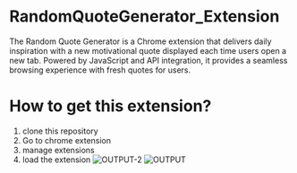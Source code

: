 # RandomQuoteGenerator_Extension
The Random Quote Generator is a Chrome extension that delivers daily inspiration with a new motivational quote displayed each time users open a new tab. Powered by JavaScript and API integration, it provides a seamless browsing experience with fresh quotes for users.

# How to get this extension?
1. clone this repository 
2. Go to chrome extension
3. manage extensions
4. load the extension 
![OUTPUT-2](https://github.com/Varshithays/RandomQuote_Extension/assets/86124941/ef576c8f-8891-4f82-9a9d-b1e73254dc7d)
![OUTPUT](https://github.com/Varshithays/RandomQuote_Extension/assets/86124941/c47358b1-cb06-4225-bf15-a9d55559ff38)

